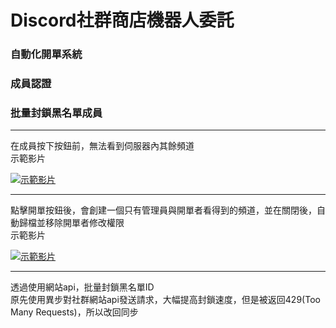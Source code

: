 # Discord社群商店機器人委託
### 自動化開單系統
### 成員認證
### 批量封鎖黑名單成員

------------

在成員按下按鈕前，無法看到伺服器內其餘頻道
<br>
示範影片
<br>

[![示範影片](https://user-images.githubusercontent.com/114442425/193386110-d7a2607d-fae8-4a9f-934f-1a25a034e522.jpg)](https://www.youtube.com/watch?v=ld0O8dQmek8&list=PL1rJWUszYaFdqIL5U3sKecRRr-0a-iBfr&index=1)

------------

點擊開單按鈕後，會創建一個只有管理員與開單者看得到的頻道，並在關閉後，自動歸檔並移除開單者修改權限
<br>
示範影片
<br>

[![示範影片](https://user-images.githubusercontent.com/114442425/193386113-aa81e658-435d-4e19-83a2-0fc831b32f1f.jpg)](https://www.youtube.com/watch?v=zM74L_3Iyis&list=PL1rJWUszYaFdqIL5U3sKecRRr-0a-iBfr&index=2)

------------

透過使用網站api，批量封鎖黑名單ID
<br>
原先使用異步對社群網站api發送請求，大幅提高封鎖速度，但是被返回429(Too Many Requests)，所以改回同步
